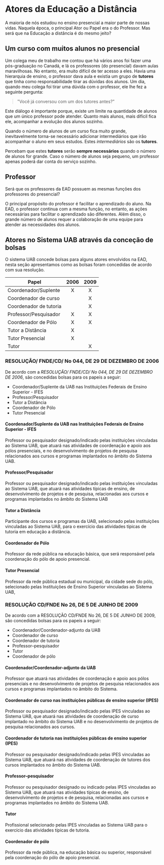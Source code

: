 # Atores da Educação a Distância

A maioria de nós estudou no ensino presencial a maior parte de nossas vidas.
Naquela época, o principal Ator ou Papel era o do Professor. Mas será que na
Educação a distância é do mesmo jeito?

## Um curso com muitos alunos no presencial

Um colega meu de trabalho me contou que há vários anos foi fazer uma
pós-graduação no Canadá, e lá os professores (do presencial) davam aulas
maravilhosas. No entanto, era muito difícil de ter acesso a eles. Havia uma
hierarquia de ensino, o professor dava aula e existia um grupo de **tutores**
que tinha como responsabilidade tirar as dúvidas dos alunos. Um dia, quando meu colega
foi tirar uma dúvida com o professor, ele lhe fez a seguinte pergunta:

> "Você já conversou com um dos tutores antes?"

Este diálogo é importante porque, existe um limite na quantidade de alunos que
um único professor pode atender. Quanto mais alunos, mais difícil fica ele,
acompanhar a evolução dos alunos sozinho.

Quando o número de alunos de um curso fica muito grande, inevitavelmente
torna-se necessário adicionar intermediários que irão acompanhar o aluno em
seus estudos. Estes *intermediários* são os **tutores**.

Percebam que estes **tutores** serão **sempre necessários** quando o número de
alunos for grande. Caso o número de alunos seja pequeno, um professor apenas
poderá dar conta do serviço sozinho.

## Professor

Será que os professores da EAD possuem as mesmas funções dos professores do presencial?

O principal propósito do professor é facilitar o aprendizado do aluno. Na EAD,
o professor continua com a mesma função, no entanto, as ações necessárias para
facilitar o aprendizado são diferentes. Além disso, o grande número de alunos
requer a colaboração de uma equipe para atender as necessidades dos alunos.


## Atores no Sistema UAB através da conceção de bolsas

O sistema UAB concede bolsas para alguns atores envolvidos na EAD,
nesta seção apresentamos como as bolsas foram concedidas de acordo
com sua resolução.

| Papel                | 2006 | 2009 |
| -------------------- |:----:|:----:|
| Coordenador/Suplente  | X | X |
| Coordenador de curso  |   | X |
| Coordenador de tutoria|   | X |
| Professor/Pesquisador | X | X |
| Coordenador de Pólo   | X | X |
| Tutor a Distância     | X |   |
| Tutor Presencial      | X |   |
| Tutor                 |   | X |


### RESOLUÇÃO/ FNDE/CD/ No 044, DE 29 DE DEZEMBRO DE 2006

De acordo com a *RESOLUÇÃO/ FNDE/CD/ No 044, DE 29 DE DEZEMBRO DE 2006*, são concedidas
bolsas para os papeis a seguir:

* Coordenador/Suplente da UAB nas Instituições Federais de Ensino Superior - IFES
* Professor/Pesquisador
* Tutor a Distância
* Coordenador de Pólo
* Tutor Presencial

#### Coordenador/Suplente da UAB nas Instituições Federais de Ensino Superior - IFES

Professor ou pesquisador designado/indicado pelas instituições vinculadas
ao Sistema UAB, que atuará nas atividades de coordenação e apoio aos pólos
presenciais, e no desenvolvimento de projetos de pesquisa relacionados aos
cursos e programas implantados no âmbito do Sistema UAB.

#### Professor/Pesquisador
Professor ou pesquisador designado/indicado pelas
instituições vinculadas ao Sistema UAB, que atuará nas atividades típicas de
ensino, de desenvolvimento de projetos e de pesquisa, relacionadas aos cursos e
programas implantados no âmbito do Sistema UAB

#### Tutor a Distância
Participante dos cursos e programas da UAB, selecionado
pelas instituições vinculadas ao Sistema UAB, para o exercício das atividades
típicas de tutoria em educação a distância.

#### Coordenador de Pólo
Professor da rede pública na educação básica, que será responsável pela
coordenação do pólo de apoio presencial.

#### Tutor Presencial
Professor da rede pública estadual ou municipal, da cidade
sede do pólo, selecionado pelas Instituições de Ensino Superior vinculadas ao
Sistema UAB,


### RESOLUÇÃO CD/FNDE No 26, DE 5 DE JUNHO DE 2009

De acordo com a RESOLUÇÃO CD/FNDE No 26, DE 5 DE JUNHO DE 2009, são concedidas
bolsas para os papeis a seguir:

* Coordenador/Coordenador-adjunto da UAB
* Coordenador de curso
* Coordenador de tutoria
* Professor–pesquisador
* Tutor
* Coordenador de pólo

#### Coordenador/Coordenador-adjunto da UAB
Professor que atuará nas atividades de coordenação e apoio aos pólos
presenciais e no desenvolvimento de projetos de pesquisa relacionados aos cursos e programas
implantados no âmbito do Sistema.

#### Coordenador de curso nas instituições públicas de ensino superior (IPES)
Professor ou
pesquisador designado/indicado pelas IPES vinculadas ao Sistema UAB, que atuará nas atividades
de coordenação de curso implantado no âmbito do Sistema UAB e no desenvolvimento de projetos
de pesquisa relacionados aos cursos.

#### Coordenador de tutoria nas instituições públicas de ensino superior (IPES)
Professor ou pesquisador designado/indicado pelas IPES vinculadas ao Sistema UAB,
que atuará nas atividades de coordenação de tutores dos cursos implantados no âmbito
do Sistema UAB.

#### Professor–pesquisador
Professor ou pesquisador designado ou indicado pelas IPES
vinculadas ao Sistema UAB, que atuará nas atividades típicas de ensino, de desenvolvimento de
projetos e de pesquisa, relacionadas aos cursos e programas implantados no âmbito do Sistema
UAB.

#### Tutor
Profissional selecionado pelas IPES vinculadas ao Sistema UAB para o exercício das
atividades típicas de tutoria.

#### Coordenador de pólo

Professor da rede pública, na educação básica ou superior, responsável pela coordenação do pólo de apoio
presencial.


[Resol44_2006]: http://www.uab.capes.gov.br/images/stories/downloads/legislacao/resolucaofnde.pdf "Resolução 44 de 2006"
[Resol26_2009]: http://www.uab.capes.gov.br/images/stories/downloads/legislacao/resolucao_fnde_n26.pdf "Resolução 26 de 2009"
